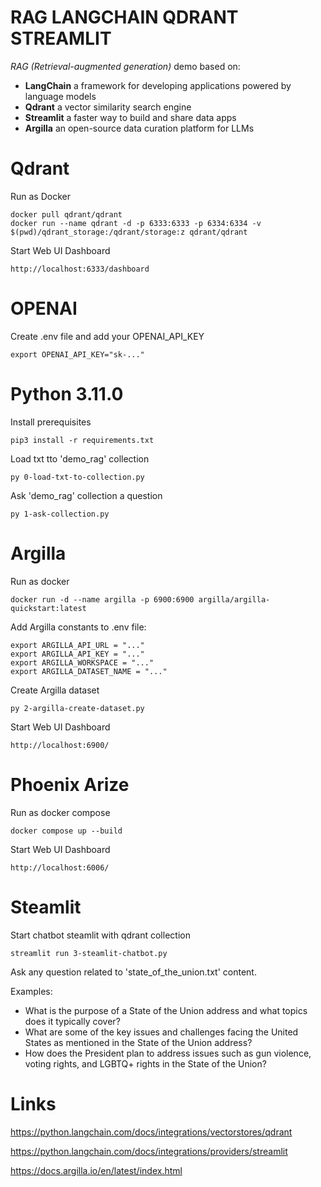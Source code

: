 # RAG LANGCHAIN QDRANT STREAMLIT

_RAG (Retrieval-augmented generation)_ demo based on: 
* **LangChain** a framework for developing applications powered by language models 
* **Qdrant** a vector similarity search engine
* **Streamlit**  a faster way to build and share data apps
* **Argilla** an open-source data curation platform for LLMs

# Qdrant 

Run as Docker
```
docker pull qdrant/qdrant
docker run --name qdrant -d -p 6333:6333 -p 6334:6334 -v $(pwd)/qdrant_storage:/qdrant/storage:z qdrant/qdrant
```

Start Web UI Dashboard

```
http://localhost:6333/dashboard
```

# OPENAI
Create .env file and add your OPENAI_API_KEY

```
export OPENAI_API_KEY="sk-..."
```

# Python 3.11.0
Install prerequisites

```
pip3 install -r requirements.txt
```

Load txt tto 'demo_rag' collection
```
py 0-load-txt-to-collection.py
```

Ask 'demo_rag' collection a question
```
py 1-ask-collection.py
```

# Argilla

Run as docker
```
docker run -d --name argilla -p 6900:6900 argilla/argilla-quickstart:latest
```

Add Argilla constants to .env file: 

```
export ARGILLA_API_URL = "..."
export ARGILLA_API_KEY = "..."
export ARGILLA_WORKSPACE = "..."
export ARGILLA_DATASET_NAME = "..."
```

Create Argilla dataset
```
py 2-argilla-create-dataset.py
```

Start Web UI Dashboard

```
http://localhost:6900/
```

# Phoenix Arize
Run as docker compose 
```
docker compose up --build
```

Start Web UI Dashboard

```
http://localhost:6006/
```

# Steamlit 

Start chatbot steamlit with qdrant collection

```
streamlit run 3-steamlit-chatbot.py
```

Ask any question related to 'state_of_the_union.txt' content.

Examples:

* What is the purpose of a State of the Union address and what topics does it typically cover?
* What are some of the key issues and challenges facing the United States as mentioned in the State of the Union address?
* How does the President plan to address issues such as gun violence, voting rights, and LGBTQ+ rights in the State of the Union?


# Links
https://python.langchain.com/docs/integrations/vectorstores/qdrant

https://python.langchain.com/docs/integrations/providers/streamlit 

https://docs.argilla.io/en/latest/index.html

